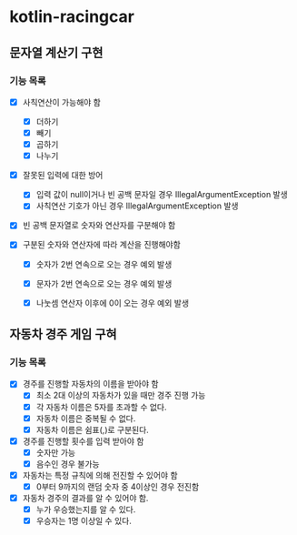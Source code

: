# kotlin-racingcar

## 문자열 계산기 구현

### 기능 목록

- [x] 사칙연산이 가능해야 함
  - [x] 더하기
  - [x] 빼기
  - [x] 곱하기
  - [x] 나누기

- [x] 잘못된 입력에 대한 방어
  - [x] 입력 값이 null이거나 빈 공백 문자일 경우 IllegalArgumentException 발생 
  - [x] 사칙연산 기호가 아닌 경우 IllegalArgumentException 발생

- [x] 빈 공백 문자열로 숫자와 연산자를 구분해야 함

- [x] 구분된 숫자와 연산자에 따라 계산을 진행해야함
  - [x] 숫자가 2번 연속으로 오는 경우 예외 발생
  - [x] 문자가 2번 연속으로 오는 경우 예외 발생
  - [x] 나눗셈 연산자 이후에 0이 오는 경우 예외 발생


## 자동차 경주 게임 구혀 

### 기능 목록

- [x] 경주를 진행할 자동차의 이름을 받아야 함
  - [x] 최소 2대 이상의 자동차가 있을 때만 경주 진행 가능
  - [x] 각 자동차 이름은 5자를 초과할 수 없다.
  - [x] 자동차 이름은 중복될 수 없다.
  - [x] 자동차 이름은 쉼표(,)로 구분된다.
- [x] 경주를 진행할 횟수를 입력 받아야 함
  - [x] 숫자만 가능
  - [x] 음수인 경우 불가능
- [x] 자동차는 특정 규칙에 의해 전진할 수 있어야 함
  - [x] 0부터 9까지의 랜덤 숫자 중 4이상인 경우 전진함
- [x] 자동차 경주의 결과를 알 수 있어야 함.
  - [x] 누가 우승했는지를 알 수 있다.
  - [x] 우승자는 1명 이상일 수 있다.